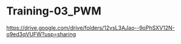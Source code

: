 # Training-03_PWM
https://drive.google.com/drive/folders/12vsL3AJao--9oPhSXV12N-o9ed3qVUFW?usp=sharing
